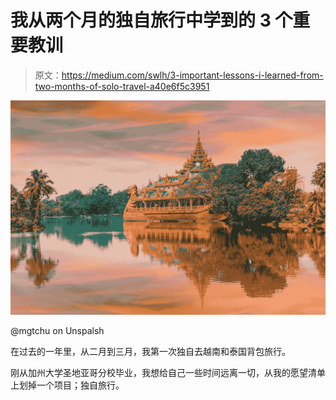 # 我从两个月的独自旅行中学到的 3 个重要教训

> 原文：<https://medium.com/swlh/3-important-lessons-i-learned-from-two-months-of-solo-travel-a40e6f5c3951>

![](img/52661209880283fd8a9c4358b6a2c9f7.png)

@mgtchu on Unspalsh

在过去的一年里，从二月到三月，我第一次独自去越南和泰国背包旅行。

刚从加州大学圣地亚哥分校毕业，我想给自己一些时间远离一切，从我的愿望清单上划掉一个项目；独自旅行。